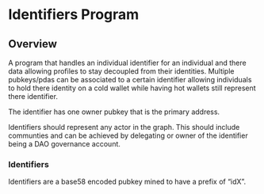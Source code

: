 # Identifiers Program

## Overview

A program that handles an individual identifier for an individual and there data allowing profiles to stay decoupled from their identities. Multiple pubkeys/pdas can be associated to a certain identifier allowing individuals to hold there identity on a cold wallet while having hot wallets still represent there identifier.

The identifier has one owner pubkey that is the primary address.

Identifiers should represent any actor in the graph. This should include communties and can be achieved by delegating or owner of the identifier being a DAO governance account.

### Identifiers

Identifiers are a base58 encoded pubkey mined to have a prefix of “idX”.